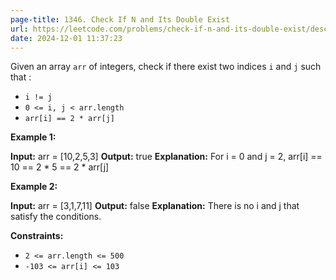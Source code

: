 ```yaml
---
page-title: 1346. Check If N and Its Double Exist
url: https://leetcode.com/problems/check-if-n-and-its-double-exist/description/?envType=daily-question&envId=2024-12-01
date: 2024-12-01 11:37:23
---
```

Given an array `arr` of integers, check if there exist two indices `i` and `j` such that :

-   `i != j`
-   `0 <= i, j < arr.length`
-   `arr[i] == 2 * arr[j]`

**Example 1:**

**Input:** arr = \[10,2,5,3\]
**Output:** true
**Explanation:** For i = 0 and j = 2, arr\[i\] == 10 == 2 \* 5 == 2 \* arr\[j\]

**Example 2:**

**Input:** arr = \[3,1,7,11\]
**Output:** false
**Explanation:** There is no i and j that satisfy the conditions.

**Constraints:**

-   `2 <= arr.length <= 500`
-   `-103 <= arr[i] <= 103`